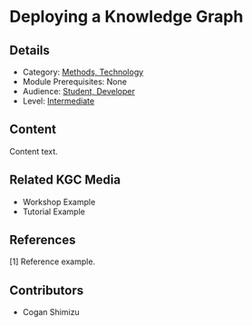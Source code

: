 # Deploying a Knowledge Graph
## Details
* Category: [Methods, Technology](../categories/Methods,_Technology.md)
* Module Prerequisites: None
* Audience: [Student, Developer](../audiences/Student,_Developer.md)
* Level: [Intermediate](../levels/Intermediate.md)

## Content
Content text.

## Related KGC Media
* Workshop Example
* Tutorial Example

## References
[1] Reference example.

## Contributors
* Cogan Shimizu
